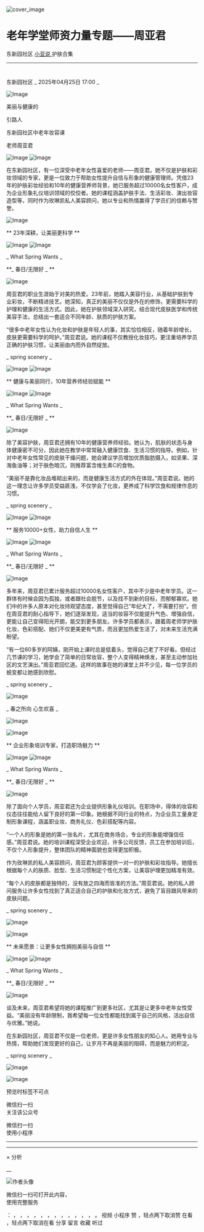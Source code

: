 ![cover_image](https://mmbiz.qpic.cn/mmbiz_jpg/A8SKDch4cJGxIfYKKZiaKoNoQ4SrTpUic67q0CPedUuelRomty3asSDjpDtEIBkUCHWROMdLNw23iagRH5zwSld6g/0?wx_fmt=jpeg)

#  老年学堂师资力量专题——周亚君

东新园社区  [ 小亚说 ](https://mp.weixin.qq.com/mp/appmsgalbum?__biz=MzUxNDAwNTk0MQ==&action=getalbum&album_id=1708254885080530948#wechat_redirect) 护肤合集

__ _ _ _ _

#  

东新园社区  _ 2025年04月25日 17:00  _

![Image](https://mmbiz.qpic.cn/mmbiz_png/UktSeyT1t54CJJF8GOsJ2s5o2yf7F9DrAWq1zibE0yF3EVaXH8h3y0qZ4Kyw74XiakQk30KXkDmt2oDJfZsuHcvA/640?wx_fmt=png&from=appmsg&tp=webp&wxfrom=5&wx_lazy=1)

美丽与健康的

引路人

东新园社区中老年妆容课

老师周亚君

![Image](https://mmbiz.qpic.cn/mmbiz_png/UktSeyT1t54CJJF8GOsJ2s5o2yf7F9DrzRmrtjozDpicuxLu6mwWxVfDfUfyh5Gk1tU5BWRffeYqGR4S83ibWkaA/640?wx_fmt=png&from=appmsg&tp=webp&wxfrom=5&wx_lazy=1)
![Image](https://mmbiz.qpic.cn/mmbiz_png/UktSeyT1t54CJJF8GOsJ2s5o2yf7F9DrVOPeibMJlWPjiaHBEKG9mMAYicpAmMqvw3ojCSKSrkTF8NnnBpjNscicfA/640?wx_fmt=png&from=appmsg&tp=webp&wxfrom=5&wx_lazy=1)

在东新园社区，有一位深受中老年女性喜爱的老师——周亚君。她不仅是护肤和彩妆领域的专家，更是一位致力于帮助女性提升自信与形象的健康管理师。凭借23年的护肤彩妆经验和10年的健康营养师背景，她已服务超过10000名女性客户，成为企业形象礼仪培训领域的佼佼者。她的课程涵盖护肤手法、生活彩妆、演出妆容造型等，同时作为玫琳凯私人美容顾问，她以专业和热情赢得了学员们的信赖与赞誉。

![Image](https://mmbiz.qpic.cn/mmbiz_png/UktSeyT1t54CJJF8GOsJ2s5o2yf7F9Dr7KIjzH5CVSaV7KrY9WTcc62C4GZQCwGOEgpbaVI92NIF9RLyJrnz4A/640?wx_fmt=png&from=appmsg&tp=webp&wxfrom=5&wx_lazy=1)

** 23年深耕，让美丽更科学  **

![Image](https://mmbiz.qpic.cn/mmbiz_png/UktSeyT1t54CJJF8GOsJ2s5o2yf7F9Dr7KIjzH5CVSaV7KrY9WTcc62C4GZQCwGOEgpbaVI92NIF9RLyJrnz4A/640?wx_fmt=png&from=appmsg&tp=webp&wxfrom=5&wx_lazy=1)
![Image](https://mmbiz.qpic.cn/mmbiz_png/UktSeyT1t54CJJF8GOsJ2s5o2yf7F9DrLhHkr0josiacE4FT4sZAsvstM2LboQDWgokuWiaosfbOob4CbfDIvwVA/640?wx_fmt=png&from=appmsg&tp=webp&wxfrom=5&wx_lazy=1)

_ What Spring Wants  _

**_ 春日/无限好  _ **

![Image](https://mmbiz.qpic.cn/mmbiz_jpg/UktSeyT1t54CJJF8GOsJ2s5o2yf7F9DrXQqwHOHfPLliciaiaWMF3J8mPoJDtzHFG3swicPC4Fb2Ru0FJxMzTj0t8g/640?wx_fmt=jpeg&from=appmsg&tp=webp&wxfrom=5&wx_lazy=1)

周亚君的职业生涯始于对美的热爱。23年前，她踏入美容行业，从基础护肤到专业彩妆，不断精进技艺。她深知，真正的美丽不仅仅是外在的修饰，更需要科学的护理和健康的生活方式。因此，她在护肤领域深入研究，结合现代皮肤医学和传统美容手法，总结出一套适合不同年龄、肤质的护肤方案。

“很多中老年女性认为化妆和护肤是年轻人的事，其实恰恰相反，随着年龄增长，皮肤更需要科学的呵护。”周亚君说。她的课程不仅教授化妆技巧，更注重培养学员正确的护肤习惯，让美丽由内而外自然绽放。

_ spring scenery  _

![Image](https://mmbiz.qpic.cn/mmbiz_png/UktSeyT1t54CJJF8GOsJ2s5o2yf7F9Dr1AUaKnOajUL8eZmQHiaRBjR0zLlNneYicowS4mrTrpa3wMN0tCLenNCg/640?wx_fmt=png&from=appmsg&tp=webp&wxfrom=5&wx_lazy=1)
![Image](https://mmbiz.qpic.cn/mmbiz_png/UktSeyT1t54CJJF8GOsJ2s5o2yf7F9Dr7KIjzH5CVSaV7KrY9WTcc62C4GZQCwGOEgpbaVI92NIF9RLyJrnz4A/640?wx_fmt=png&from=appmsg&tp=webp&wxfrom=5&wx_lazy=1)

** 健康与美丽同行，10年营养师经验赋能  **

![Image](https://mmbiz.qpic.cn/mmbiz_png/UktSeyT1t54CJJF8GOsJ2s5o2yf7F9Dr7KIjzH5CVSaV7KrY9WTcc62C4GZQCwGOEgpbaVI92NIF9RLyJrnz4A/640?wx_fmt=png&from=appmsg&tp=webp&wxfrom=5&wx_lazy=1)
![Image](https://mmbiz.qpic.cn/mmbiz_png/UktSeyT1t54CJJF8GOsJ2s5o2yf7F9DrLhHkr0josiacE4FT4sZAsvstM2LboQDWgokuWiaosfbOob4CbfDIvwVA/640?wx_fmt=png&from=appmsg&tp=webp&wxfrom=5&wx_lazy=1)

_ What Spring Wants  _

**_ 春日/无限好  _ **

![Image](https://mmbiz.qpic.cn/mmbiz_jpg/UktSeyT1t54CJJF8GOsJ2s5o2yf7F9DribsR4R2TpUQekCfQ98b7FtQguKXzCDiarPDZjt07dMVYB9YAhcic6EDuw/640?wx_fmt=jpeg&from=appmsg&tp=webp&wxfrom=5&wx_lazy=1)

除了美容护肤，周亚君还拥有10年的健康营养师经验。她认为，肌肤的状态与身体健康密不可分，因此她在教学中常常融入健康饮食、生活习惯的指导。例如，针对中老年女性常见的皮肤干燥问题，她会建议学员增加优质脂肪摄入，如坚果、深海鱼油等；对于肤色暗沉，则推荐富含维生素C的食物。

“美丽不是靠化妆品堆砌出来的，而是健康生活方式的外在体现。”周亚君说。她的这一理念让许多学员受益匪浅，不仅学会了化妆，更养成了科学饮食和规律作息的习惯。

_ spring scenery  _

![Image](https://mmbiz.qpic.cn/mmbiz_png/UktSeyT1t54CJJF8GOsJ2s5o2yf7F9Drkp71qICBy0w7YMuC7AGZeTibY5ggBWFywezaG275WFFOeiaiagXSUZnyw/640?wx_fmt=png&from=appmsg&tp=webp&wxfrom=5&wx_lazy=1)
![Image](https://mmbiz.qpic.cn/mmbiz_png/UktSeyT1t54CJJF8GOsJ2s5o2yf7F9Dr7KIjzH5CVSaV7KrY9WTcc62C4GZQCwGOEgpbaVI92NIF9RLyJrnz4A/640?wx_fmt=png&from=appmsg&tp=webp&wxfrom=5&wx_lazy=1)

** 服务10000+女性，助力自信人生  **  

![Image](https://mmbiz.qpic.cn/mmbiz_png/UktSeyT1t54CJJF8GOsJ2s5o2yf7F9Dr7KIjzH5CVSaV7KrY9WTcc62C4GZQCwGOEgpbaVI92NIF9RLyJrnz4A/640?wx_fmt=png&from=appmsg&tp=webp&wxfrom=5&wx_lazy=1)
![Image](https://mmbiz.qpic.cn/mmbiz_png/UktSeyT1t54CJJF8GOsJ2s5o2yf7F9DrLhHkr0josiacE4FT4sZAsvstM2LboQDWgokuWiaosfbOob4CbfDIvwVA/640?wx_fmt=png&from=appmsg&tp=webp&wxfrom=5&wx_lazy=1)

_ What Spring Wants  _

**_ 春日/无限好  _ **

![Image](https://mmbiz.qpic.cn/mmbiz_jpg/UktSeyT1t54CJJF8GOsJ2s5o2yf7F9Drw6FHcPu5c6HDNvVMvxpia7TO2sDxGbVnib4gPaK5twrtAQPVvTha1Jxg/640?wx_fmt=jpeg&from=appmsg&tp=webp&wxfrom=5&wx_lazy=1)

多年来，周亚君已累计服务超过10000名女性客户，其中不少是中老年学员。这一群体有时候会因为孤独，或者跟社会脱节，以及找不到新的目标，而郁郁寡欢。她们中的许多人原本对化妆持观望态度，甚至觉得自己“年纪大了，不需要打扮”。但在周亚君的耐心指导下，她们逐渐发现，适当的妆容不仅能提升气色、增强自信，更能让自己变得阳光开朗，能交到更多朋友。许多学员都表示，跟着周老师学护肤化妆、色彩搭配、她们不仅更美更有气质，而且更加热爱生活了，对未来生活充满盼望。

“有一位60多岁的阿姨，刚开始上课时总是低着头，觉得自己老了不好看。但经过几节课的学习，她学会了简单的日常妆容，整个人变得精神焕发，甚至主动参加社区的文艺演出。”周亚君回忆道。这样的故事在她的课堂上并不少见，每一位学员的蜕变都让她感到欣慰。

_ spring scenery  _

![Image](https://mmbiz.qpic.cn/mmbiz_png/UktSeyT1t54CJJF8GOsJ2s5o2yf7F9Dr9vlcuMZSfmMrAiaWpcUIrPl9ZibicQo6Zv5DnR1COITobW8via0oqiaaJ0Q/640?wx_fmt=png&from=appmsg&tp=webp&wxfrom=5&wx_lazy=1)

_ 春之所向 心生欢喜  _

![Image](https://mmbiz.qpic.cn/mmbiz_png/UktSeyT1t54CJJF8GOsJ2s5o2yf7F9Drkp71qICBy0w7YMuC7AGZeTibY5ggBWFywezaG275WFFOeiaiagXSUZnyw/640?wx_fmt=png&from=appmsg&tp=webp&wxfrom=5&wx_lazy=1)

  

![Image](https://mmbiz.qpic.cn/mmbiz_png/UktSeyT1t54CJJF8GOsJ2s5o2yf7F9Dr7KIjzH5CVSaV7KrY9WTcc62C4GZQCwGOEgpbaVI92NIF9RLyJrnz4A/640?wx_fmt=png&from=appmsg&tp=webp&wxfrom=5&wx_lazy=1)

** 企业形象培训专家，打造职场魅力  **

![Image](https://mmbiz.qpic.cn/mmbiz_png/UktSeyT1t54CJJF8GOsJ2s5o2yf7F9Dr7KIjzH5CVSaV7KrY9WTcc62C4GZQCwGOEgpbaVI92NIF9RLyJrnz4A/640?wx_fmt=png&from=appmsg&tp=webp&wxfrom=5&wx_lazy=1)
![Image](https://mmbiz.qpic.cn/mmbiz_png/UktSeyT1t54CJJF8GOsJ2s5o2yf7F9DrLhHkr0josiacE4FT4sZAsvstM2LboQDWgokuWiaosfbOob4CbfDIvwVA/640?wx_fmt=png&from=appmsg&tp=webp&wxfrom=5&wx_lazy=1)

_ What Spring Wants  _

**_ 春日/无限好  _ **

![Image](https://mmbiz.qpic.cn/mmbiz_jpg/UktSeyT1t54CJJF8GOsJ2s5o2yf7F9DrXibibeFibNaDX5bpWmFJrkFW5kNGQFkMEhVJxiauxRpR8w9GKVJoEaOowQ/640?wx_fmt=jpeg&from=appmsg&tp=webp&wxfrom=5&wx_lazy=1)

除了面向个人学员，周亚君还为企业提供形象礼仪培训。在职场中，得体的妆容和仪态往往能给人留下良好的第一印象。她根据不同行业的特点，为企业员工量身定制形象课程，涵盖职业妆、商务礼仪、色彩搭配等内容。

“一个人的形象是她的第一张名片，尤其在商务场合，专业的形象能增强信任感。”周亚君说。她的培训课程深受企业欢迎，许多公司反馈，员工在参加培训后，不仅个人形象提升，整体团队的精神面貌也变得更加积极。

作为玫琳凯的私人美容顾问，周亚君为顾客提供一对一的护肤和彩妆指导。她擅长根据每个人的肤质、脸型、生活习惯制定个性化方案，让美容护理更加精准有效。

“每个人的皮肤都是独特的，没有放之四海而皆准的方法。”周亚君说。她的私人顾问服务让许多女性找到了真正适合自己的护肤和化妆方式，避免了盲目跟风带来的皮肤问题。

_ spring scenery  _

  

  

![Image](https://mmbiz.qpic.cn/mmbiz_png/UktSeyT1t54CJJF8GOsJ2s5o2yf7F9Drkp71qICBy0w7YMuC7AGZeTibY5ggBWFywezaG275WFFOeiaiagXSUZnyw/640?wx_fmt=png&from=appmsg&tp=webp&wxfrom=5&wx_lazy=1)

  

![Image](https://mmbiz.qpic.cn/mmbiz_png/UktSeyT1t54CJJF8GOsJ2s5o2yf7F9Dr7KIjzH5CVSaV7KrY9WTcc62C4GZQCwGOEgpbaVI92NIF9RLyJrnz4A/640?wx_fmt=png&from=appmsg&tp=webp&wxfrom=5&wx_lazy=1)

** 未来愿景：让更多女性拥抱美丽与自信  **

![Image](https://mmbiz.qpic.cn/mmbiz_png/UktSeyT1t54CJJF8GOsJ2s5o2yf7F9Dr7KIjzH5CVSaV7KrY9WTcc62C4GZQCwGOEgpbaVI92NIF9RLyJrnz4A/640?wx_fmt=png&from=appmsg&tp=webp&wxfrom=5&wx_lazy=1)
![Image](https://mmbiz.qpic.cn/mmbiz_png/UktSeyT1t54CJJF8GOsJ2s5o2yf7F9DrLhHkr0josiacE4FT4sZAsvstM2LboQDWgokuWiaosfbOob4CbfDIvwVA/640?wx_fmt=png&from=appmsg&tp=webp&wxfrom=5&wx_lazy=1)

_ What Spring Wants  _

**_ 春日/无限好  _ **

![Image](https://mmbiz.qpic.cn/mmbiz_jpg/UktSeyT1t54CJJF8GOsJ2s5o2yf7F9DrkCthcq4XO59by3NVAqIu45BHmc3Vo1RTuS1yWtt43Uribp4Q7kXCZFw/640?wx_fmt=jpeg&from=appmsg&tp=webp&wxfrom=5&wx_lazy=1)

谈及未来，周亚君希望将她的课程推广到更多社区，尤其是让更多中老年女性受益。“美丽没有年龄限制，我希望每一位女性都能找到属于自己的风格，活出自信与优雅。”她说。

在东新园社区，周亚君不仅是一位老师，更是许多女性朋友的知心人。她用专业与热情，帮助她们发现更好的自己，让岁月不再是美丽的阻碍，而是魅力的积淀。

_ spring scenery  _

![Image](https://mmbiz.qpic.cn/mmbiz_jpg/UktSeyT1t54CJJF8GOsJ2s5o2yf7F9DrClKhCy70iaicfMoVAJC28lYzZsicB9x5df68KXRm0zbBAuGndXYA9F4Og/640?wx_fmt=jpeg&from=appmsg&tp=webp&wxfrom=5&wx_lazy=1)

  

![Image](https://mmbiz.qpic.cn/mmbiz_png/UktSeyT1t54CJJF8GOsJ2s5o2yf7F9Drkp71qICBy0w7YMuC7AGZeTibY5ggBWFywezaG275WFFOeiaiagXSUZnyw/640?wx_fmt=png&from=appmsg&tp=webp&wxfrom=5&wx_lazy=1)

  

  

  

预览时标签不可点

微信扫一扫  
关注该公众号



微信扫一扫  
使用小程序

****



****



×  分析

__

![作者头像](http://mmbiz.qpic.cn/mmbiz_png/A8SKDch4cJE0KicTMyrVCx3VLqEgic5sJ1V5QeGZTibG9GLZlSCXSj5ByXNkib5PBrZVMkI41KKxgwE1K9gfypUeRg/0?wx_fmt=png)

微信扫一扫可打开此内容，  
使用完整服务

：  ，  ，  ，  ，  ，  ，  ，  ，  ，  ，  ，  ，  。  视频  小程序  赞  ，轻点两下取消赞  在看  ，轻点两下取消在看
分享  留言  收藏  听过

